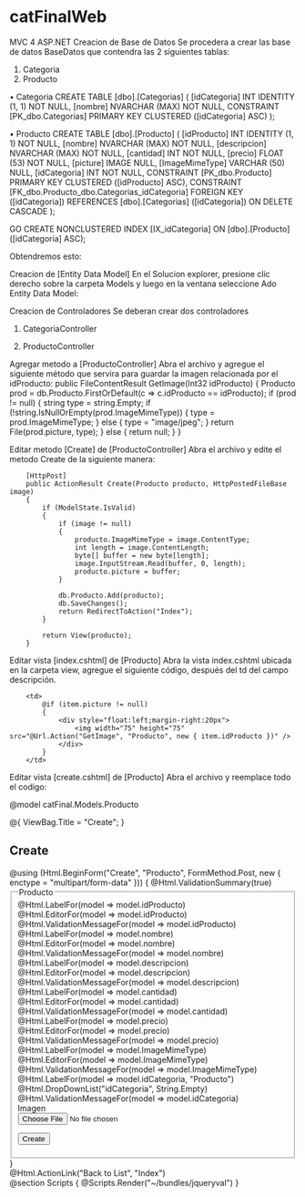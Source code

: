 # catFinalWeb


MVC 4 	ASP.NET
Creacion de Base de Datos
Se procedera a crear las base de datos BaseDatos que contendra las 2 siguientes tablas:
1.	Categoria
2.	Producto

•	Categoria
CREATE TABLE [dbo].[Categorias] (
    [idCategoria] INT            IDENTITY (1, 1) NOT NULL,
    [nombre]      NVARCHAR (MAX) NOT NULL,
    CONSTRAINT [PK_dbo.Categorias] PRIMARY KEY CLUSTERED ([idCategoria] ASC)
);


•	Producto
CREATE TABLE [dbo].[Producto] (
    [idProducto]  INT            IDENTITY (1, 1) NOT NULL,
    [nombre]      NVARCHAR (MAX) NOT NULL,
    [descripcion] NVARCHAR (MAX) NOT NULL,
    [cantidad]    INT            NOT NULL,
    [precio]      FLOAT (53)     NOT NULL,
    [picture]     IMAGE          NULL,
    [ImageMimeType]   VARCHAR (50) NULL,
    [idCategoria] INT            NOT NULL,
    CONSTRAINT [PK_dbo.Producto] PRIMARY KEY CLUSTERED ([idProducto] ASC),
    CONSTRAINT [FK_dbo.Producto_dbo.Categorias_idCategoria] FOREIGN KEY ([idCategoria]) REFERENCES [dbo].[Categorias] ([idCategoria]) ON DELETE CASCADE
);


GO
CREATE NONCLUSTERED INDEX [IX_idCategoria]
    ON [dbo].[Producto]([idCategoria] ASC);



Obtendremos esto:
 
Creacion de [Entity Data Model]
En el Solucion explorer, presione clic derecho sobre la carpeta Models y luego en la ventana seleccione Ado Entity Data Model:
 

 
Creacion de Controladores
Se deberan crear dos controladores
1.	CategoriaController
 



2.	ProductoController
 
Agregar metodo a [ProductoController]
Abra el archivo y agregue el siguiente método que servira para guardar la imagen relacionada por el idProducto:
public FileContentResult GetImage(Int32 idProducto)
        {
            Producto prod = db.Producto.FirstOrDefault(c => c.idProducto == idProducto);
            if (prod != null)
            {
                string type = string.Empty;
                if (!string.IsNullOrEmpty(prod.ImageMimeType))
                {
                    type = prod.ImageMimeType;
                }
                else
                {
                    type = "image/jpeg";
                }
                return File(prod.picture, type);
            }
            else
            {
                return null;
            }
        }



Editar metodo [Create] de [ProductoController]
Abra el archivo y edite el metodo Create de la siguiente manera:

        [HttpPost]
        public ActionResult Create(Producto producto, HttpPostedFileBase image)
        {
            if (ModelState.IsValid)
            {
                if (image != null)
                {
                    producto.ImageMimeType = image.ContentType;
                    int length = image.ContentLength;
                    byte[] buffer = new byte[length];
                    image.InputStream.Read(buffer, 0, length);
                    producto.picture = buffer;
                }

                db.Producto.Add(producto);
                db.SaveChanges();
                return RedirectToAction("Index");
            }

            return View(producto);
        }


Editar vista [index.cshtml] de [Producto]
Abra la vista index.cshtml ubicada en la carpeta view, agregue el siguiente código, después del td del campo descripción.

        <td>
            @if (item.picture != null)
            {
                <div style="float:left;margin-right:20px">
                    <img width="75" height="75" src="@Url.Action("GetImage", "Producto", new { item.idProducto })" />
                </div>
            }
        </td>







Editar vista [create.cshtml] de [Producto]
Abra el archivo y reemplace todo el codigo:

@model catFinal.Models.Producto

@{
    ViewBag.Title = "Create";
}

<h2>Create</h2>
<script src="@Url.Content("~/Scripts/jquery.validate.min.js")" type="text/javascript"></script>
<script src="@Url.Content("~/Scripts/jquery.validate.unobtrusive.min.js")" type="text/javascript"></script> 
@using (Html.BeginForm("Create", "Producto", FormMethod.Post, new { enctype = "multipart/form-data" }))
{
    @Html.ValidationSummary(true)
    <fieldset>
        <legend>Producto</legend>
        <div class="editor-label">
            @Html.LabelFor(model => model.idProducto)
        </div>
        <div class="editor-field">
            @Html.EditorFor(model => model.idProducto)
            @Html.ValidationMessageFor(model => model.idProducto)
        </div>
        <div class="editor-label">
            @Html.LabelFor(model => model.nombre)
        </div>
        <div class="editor-field">
            @Html.EditorFor(model => model.nombre)
            @Html.ValidationMessageFor(model => model.nombre)
        </div>
        <div class="editor-label">
            @Html.LabelFor(model => model.descripcion)
        </div>
        <div class="editor-field">
            @Html.EditorFor(model => model.descripcion)
            @Html.ValidationMessageFor(model => model.descripcion)
        </div>
        <div class="editor-label">
            @Html.LabelFor(model => model.cantidad)
        </div>
        <div class="editor-field">
            @Html.EditorFor(model => model.cantidad)
            @Html.ValidationMessageFor(model => model.cantidad)
        </div>
        <div class="editor-label">
            @Html.LabelFor(model => model.precio)
        </div>
        <div class="editor-field">
            @Html.EditorFor(model => model.precio)
            @Html.ValidationMessageFor(model => model.precio)
        </div>
        <div class="editor-label">
            @Html.LabelFor(model => model.ImageMimeType)
        </div>
        <div class="editor-field">
            @Html.EditorFor(model => model.ImageMimeType)
            @Html.ValidationMessageFor(model => model.ImageMimeType)
        </div>
        <div class="editor-label">
            @Html.LabelFor(model => model.idCategoria, "Producto")
        </div>
        <div class="editor-field">
            @Html.DropDownList("idCategoria", String.Empty)
            @Html.ValidationMessageFor(model => model.idCategoria)
        </div>
        <div class="editor-label">
            Imagen
        </div>
        <div class="editor-field">
            <input type="file" name="image" />
        </div>
        <p>
            <input type="submit" value="Create" />
        </p>
    </fieldset>
}
<div>
    @Html.ActionLink("Back to List", "Index")
</div>
@section Scripts {
    @Scripts.Render("~/bundles/jqueryval")
}
